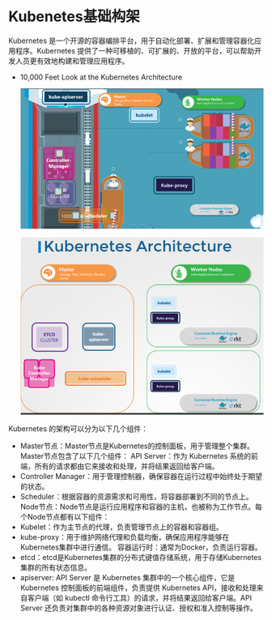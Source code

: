 # Kubenetes基础构架

  
  Kubernetes 是一个开源的容器编排平台，用于自动化部署、扩展和管理容器化应用程序。Kubernetes 提供了一种可移植的、可扩展的、开放的平台，可以帮助开发人员更有效地构建和管理应用程序。
  
- 10,000 Feet Look at the Kubernetes Architecture

  ![Kubernetes Architecture](../../images/k8s-arch.PNG)
  
  ![Kubernetes Architecture 1](../../images/k8s-arch1.PNG)


Kubernetes 的架构可以分为以下几个组件：

- Master节点：Master节点是Kubernetes的控制面板，用于管理整个集群。Master节点包含了以下几个组件：
API Server：作为 Kubernetes 系统的前端，所有的请求都由它来接收和处理，并将结果返回给客户端。
- Controller Manager：用于管理控制器，确保容器在运行过程中始终处于期望的状态。
- Scheduler：根据容器的资源需求和可用性，将容器部署到不同的节点上。
Node节点：Node节点是运行应用程序和容器的主机，也被称为工作节点。每个Node节点都有以下组件：
- Kubelet：作为主节点的代理，负责管理节点上的容器和容器组。
- kube-proxy：用于维护网络代理和负载均衡，确保应用程序能够在Kubernetes集群中进行通信。
容器运行时：通常为Docker，负责运行容器。
- etcd：etcd是Kubernetes集群的分布式键值存储系统，用于存储Kubernetes集群的所有状态信息。
- apiserver: API Server 是 Kubernetes 集群中的一个核心组件，它是 Kubernetes 控制面板的前端组件，负责提供 Kubernetes API，接收和处理来自客户端（如 kubectl 命令行工具）的请求，并将结果返回给客户端。API Server 还负责对集群中的各种资源对象进行认证、授权和准入控制等操作。









